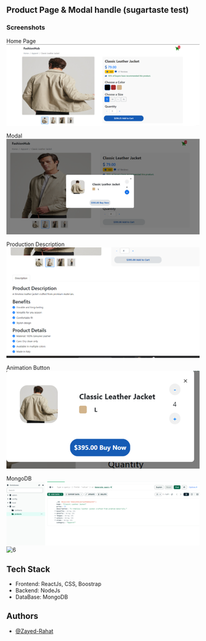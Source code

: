## Product Page & Modal handle (sugartaste test)


### Screenshots

Home Page
![1](https://github.com/Zayed-Rahat/sugarDevTest/blob/main/SS/Homepage.png)

Modal
![2](https://github.com/Zayed-Rahat/sugarDevTest/blob/main/SS/Modal.png)

Production Description
![3](https://github.com/Zayed-Rahat/sugarDevTest/blob/main/SS/Description.png)

Animation Button
![4](https://github.com/Zayed-Rahat/sugarDevTest/blob/main/SS/AnimationButton.png)

MongoDB
![5](https://github.com/Zayed-Rahat/sugarDevTest/blob/main/SS/ProductDB.png)
![6](https://github.com/Zayed-Rahat/sugarDevTest/blob/main/SS/CartitemsDB.png)



## Tech Stack

- Frontend: ReactJs, CSS, Boostrap
- Backend: NodeJs
- DataBase: MongoDB


## Authors

- [@Zayed-Rahat](https://github.com/Zayed-Rahat)

